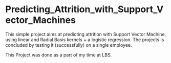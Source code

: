 # Predicting_Attrition_with_Support_Vector_Machines
This simple project aims at predicting attrition with Support Vector Machine, using linear and Radial Basis kernels + a logistic regression. The projects is concluded by testing it (successfully) on a single employee.

This Project was done as a part of my time at LBS. 
